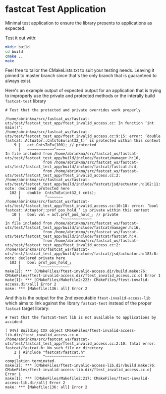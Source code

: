# fastcat Test Application

Minimal test application to ensure the library presents to applications as expected.

Test it out with:
``` bash
mkdir build
cd build
cmake ..
make
```
Feel free to tailor the CMakeLists.txt to suit your testing needs. Leaving it pinned to master branch since that's the only branch that is guaranteed to always exist.

Here's an example output of expected output for an application that is trying to improperly use the private and protected methods or the interally build `fastcat-test` library


``` text
# Test that the protected and private overrides work properly

/home/abrinkma/src/fastcat_ws/fastcat-uts/test/fastcat_test_app/ftest_invalid_access.cc: In function ‘int main()’:
/home/abrinkma/src/fastcat_ws/fastcat-uts/test/fastcat_test_app/ftest_invalid_access.cc:9:15: error: ‘double fastcat::Actuator::CntsToEu(int32_t)’ is protected within this context
    9 |   act.CntsToEu(100); // protected
      |   ~~~~~~~~~~~~^~~~~
In file included from /home/abrinkma/src/fastcat_ws/fastcat-uts/test/fastcat_test_app/build/include/fastcat/manager.h:16,
                 from /home/abrinkma/src/fastcat_ws/fastcat-uts/test/fastcat_test_app/build/include/fastcat/fastcat.h:4,
                 from /home/abrinkma/src/fastcat_ws/fastcat-uts/test/fastcat_test_app/ftest_invalid_access.cc:2:
/home/abrinkma/src/fastcat_ws/fastcat-uts/test/fastcat_test_app/build/include/fastcat/jsd/actuator.h:102:11: note: declared protected here
  102 |   double  CntsToEu(int32_t cnts);
      |           ^~~~~~~~
/home/abrinkma/src/fastcat_ws/fastcat-uts/test/fastcat_test_app/ftest_invalid_access.cc:10:18: error: ‘bool fastcat::Actuator::prof_pos_hold_’ is private within this context
   10 |   bool val = act.prof_pos_hold_; // private
      |                  ^~~~~~~~~~~~~~
In file included from /home/abrinkma/src/fastcat_ws/fastcat-uts/test/fastcat_test_app/build/include/fastcat/manager.h:16,
                 from /home/abrinkma/src/fastcat_ws/fastcat-uts/test/fastcat_test_app/build/include/fastcat/fastcat.h:4,
                 from /home/abrinkma/src/fastcat_ws/fastcat-uts/test/fastcat_test_app/ftest_invalid_access.cc:2:
/home/abrinkma/src/fastcat_ws/fastcat-uts/test/fastcat_test_app/build/include/fastcat/jsd/actuator.h:183:8: note: declared private here
  183 |   bool prof_pos_hold_;
      |        ^~~~~~~~~~~~~~
make[2]: *** [CMakeFiles/ftest-invalid-access.dir/build.make:76: CMakeFiles/ftest-invalid-access.dir/ftest_invalid_access.cc.o] Error 1
make[1]: *** [CMakeFiles/Makefile2:223: CMakeFiles/ftest-invalid-access.dir/all] Error 2
make: *** [Makefile:136: all] Error 2

```

And this is the output for the 2nd executable `ftest-invalid-access-lib` which aims to link against the library `fastcat-test` instead of the proper `fastcat` target library:
```
# Test that the fastcat-test lib is not available to applications by accident

[ 94%] Building CXX object CMakeFiles/ftest-invalid-access-lib.dir/ftest_invalid_access.cc.o
/home/abrinkma/src/fastcat_ws/fastcat-uts/test/fastcat_test_app/ftest_invalid_access.cc:2:10: fatal error: fastcat/fastcat.h: No such file or directory
    2 | #include "fastcat/fastcat.h"
      |          ^~~~~~~~~~~~~~~~~~~
compilation terminated.
make[2]: *** [CMakeFiles/ftest-invalid-access-lib.dir/build.make:76: CMakeFiles/ftest-invalid-access-lib.dir/ftest_invalid_access.cc.o] Error 1
make[1]: *** [CMakeFiles/Makefile2:217: CMakeFiles/ftest-invalid-access-lib.dir/all] Error 2
make: *** [Makefile:136: all] Error 2
```

